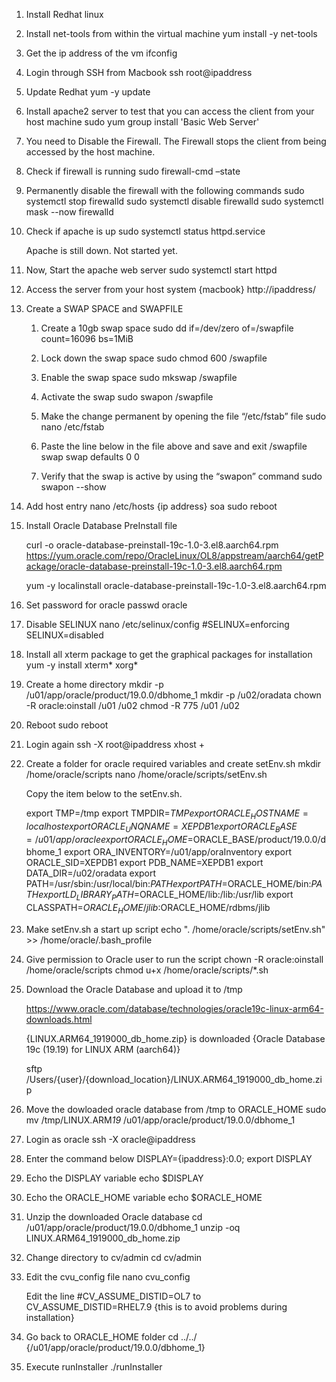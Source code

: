 1. Install Redhat linux
2. Install net-tools from within the virtual machine
    yum install -y net-tools
3. Get the ip address of the vm
    ifconfig
4. Login through SSH from Macbook
    ssh root@ipaddress
5. Update Redhat 
    yum -y update
6.	Install apache2 server to test that you can access the client from your host machine
    sudo yum group install 'Basic Web Server'

7.	You need to Disable the Firewall. The Firewall stops the client from being accessed by the host machine. 

8.	Check if firewall is running
    sudo firewall-cmd –state

9.	Permanently disable the firewall with the following commands
    sudo systemctl stop firewalld
    sudo systemctl disable firewalld
    sudo systemctl mask --now firewalld

10.	Check if apache is up
    sudo systemctl status httpd.service

    Apache is still down. Not started yet.

11.	Now, Start the apache web server
    sudo systemctl start httpd

12.	Access the server from your host system {macbook}
    http://ipaddress/


13.	Create a SWAP SPACE and SWAPFILE

    1.	Create a 10gb swap space
    sudo dd if=/dev/zero of=/swapfile count=16096 bs=1MiB

    2.	Lock down the swap space 
    sudo chmod 600 /swapfile

    3.	Enable the swap space
    sudo mkswap /swapfile

    4.	Activate the swap
    sudo swapon /swapfile

    5.	Make the change permanent by opening the file “/etc/fstab” file
    sudo nano /etc/fstab

    6.	Paste the line below in the file above and save and exit
    /swapfile swap swap defaults 0 0

    7.	Verify that the swap is active by using the “swapon” command
    sudo swapon --show

13. Add host entry
    nano /etc/hosts
    {ip address} soa
    sudo reboot



14. Install Oracle Database PreInstall file

    curl -o oracle-database-preinstall-19c-1.0-3.el8.aarch64.rpm  https://yum.oracle.com/repo/OracleLinux/OL8/appstream/aarch64/getPackage/oracle-database-preinstall-19c-1.0-3.el8.aarch64.rpm

    yum -y localinstall oracle-database-preinstall-19c-1.0-3.el8.aarch64.rpm

15. Set password for oracle
    passwd oracle

16. Disable SELINUX
    nano /etc/selinux/config
    #SELINUX=enforcing
    SELINUX=disabled

17. Install all xterm package to get the graphical packages for installation
    yum -y install xterm* xorg*

18. Create a home directory
    mkdir -p /u01/app/oracle/product/19.0.0/dbhome_1
    mkdir -p /u02/oradata 
    chown -R oracle:oinstall /u01 /u02
    chmod -R 775 /u01 /u02

19. Reboot
    sudo reboot

20. Login again
    ssh -X root@ipaddress
    xhost +

21. Create a folder for oracle required variables and create setEnv.sh
    mkdir /home/oracle/scripts 
    nano /home/oracle/scripts/setEnv.sh

    Copy the item below to the setEnv.sh.

    export TMP=/tmp
    export TMPDIR=$TMP
    export ORACLE_HOSTNAME=localhost
    export ORACLE_UNQNAME=XEPDB1
    export ORACLE_BASE=/u01/app/oracle
    export ORACLE_HOME=$ORACLE_BASE/product/19.0.0/dbhome_1
    export ORA_INVENTORY=/u01/app/oraInventory
    export ORACLE_SID=XEPDB1
    export PDB_NAME=XEPDB1
    export DATA_DIR=/u02/oradata
    export PATH=/usr/sbin:/usr/local/bin:$PATH
    export PATH=$ORACLE_HOME/bin:$PATH
    export LD_LIBRARY_PATH=$ORACLE_HOME/lib:/lib:/usr/lib
    export CLASSPATH=$ORACLE_HOME/jlib:$ORACLE_HOME/rdbms/jlib

22. Make setEnv.sh a start up script
    echo ". /home/oracle/scripts/setEnv.sh" >> /home/oracle/.bash_profile

23. Give permission to Oracle user to run the script
    chown -R oracle:oinstall /home/oracle/scripts
    chmod u+x /home/oracle/scripts/*.sh

24. Download the Oracle Database and upload it to /tmp

    https://www.oracle.com/database/technologies/oracle19c-linux-arm64-downloads.html

    {LINUX.ARM64_1919000_db_home.zip} is downloaded
    {Oracle Database 19c (19.19) for LINUX ARM (aarch64)}

    sftp /Users/{user}/{download_location}/LINUX.ARM64_1919000_db_home.zip

25. Move the dowloaded oracle database from /tmp to ORACLE_HOME
    sudo mv /tmp/LINUX.ARM*19* /u01/app/oracle/product/19.0.0/dbhome_1

26. Login as oracle
    ssh -X oracle@ipaddress

27. Enter the command below
    DISPLAY={ipaddress}:0.0; export DISPLAY

28. Echo the DISPLAY variable
    echo $DISPLAY

29. Echo the ORACLE_HOME variable
    echo $ORACLE_HOME

30. Unzip the downloaded Oracle database
    cd /u01/app/oracle/product/19.0.0/dbhome_1
    unzip -oq LINUX.ARM64_1919000_db_home.zip

31. Change directory to cv/admin
    cd cv/admin

32. Edit the cvu_config file
    nano cvu_config

    Edit the line
    #CV_ASSUME_DISTID=OL7
    to
    CV_ASSUME_DISTID=RHEL7.9
    {this is to avoid problems during installation}

33. Go back to ORACLE_HOME folder
    cd ../../
    {/u01/app/oracle/product/19.0.0/dbhome_1}

34. Execute runInstaller
    ./runInstaller
